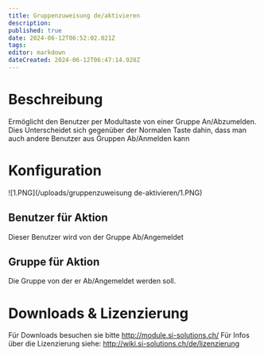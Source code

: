 ```yaml
---
title: Gruppenzuweisung de/aktivieren
description: 
published: true
date: 2024-06-12T06:52:02.021Z
tags: 
editor: markdown
dateCreated: 2024-06-12T06:47:14.928Z
---
```


# Beschreibung
Ermöglicht den Benutzer per Modultaste von einer Gruppe An/Abzumelden.
Dies Unterscheidet sich gegenüber der Normalen Taste dahin, dass man auch andere Benutzer aus Gruppen Ab/Anmelden kann

# Konfiguration

![1.PNG](/uploads/gruppenzuweisung de-aktivieren/1.PNG)

## Benutzer für Aktion
Dieser Benutzer wird von der Gruppe Ab/Angemeldet

## Gruppe für Aktion
Die Gruppe von der er Ab/Angemeldet werden soll.

# Downloads & Lizenzierung
Für Downloads besuchen sie bitte http://module.si-solutions.ch/
Für Infos über die Lizenzierung siehe: http://wiki.si-solutions.ch/de/lizenzierung